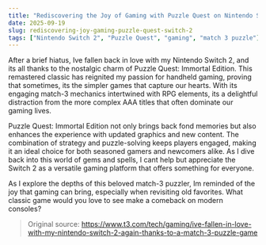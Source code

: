 ```yaml
---
title: "Rediscovering the Joy of Gaming with Puzzle Quest on Nintendo Switch 2"
date: 2025-09-19
slug: rediscovering-joy-gaming-puzzle-quest-switch-2
tags: ["Nintendo Switch 2", "Puzzle Quest", "gaming", "match 3 puzzle"]
---
```


After a brief hiatus, Ive fallen back in love with my Nintendo Switch 2, and its all thanks to the nostalgic charm of Puzzle Quest: Immortal Edition. This remastered classic has reignited my passion for handheld gaming, proving that sometimes, its the simpler games that capture our hearts. With its engaging match-3 mechanics intertwined with RPG elements, its a delightful distraction from the more complex AAA titles that often dominate our gaming lives.

Puzzle Quest: Immortal Edition not only brings back fond memories but also enhances the experience with updated graphics and new content. The combination of strategy and puzzle-solving keeps players engaged, making it an ideal choice for both seasoned gamers and newcomers alike. As I dive back into this world of gems and spells, I cant help but appreciate the Switch 2 as a versatile gaming platform that offers something for everyone.

As I explore the depths of this beloved match-3 puzzler, Im reminded of the joy that gaming can bring, especially when revisiting old favorites. What classic game would you love to see make a comeback on modern consoles?
> Original source: https://www.t3.com/tech/gaming/ive-fallen-in-love-with-my-nintendo-switch-2-again-thanks-to-a-match-3-puzzle-game